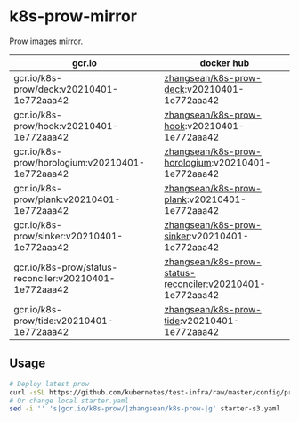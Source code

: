 # k8s-prow-mirror

Prow images mirror.

gcr.io | docker hub
---|---
gcr.io/k8s-prow/deck:v20210401-1e772aaa42 | [zhangsean/k8s-prow-deck](https://hub.docker.com/r/zhangsean/k8s-prow-deck):v20210401-1e772aaa42
gcr.io/k8s-prow/hook:v20210401-1e772aaa42 | [zhangsean/k8s-prow-hook](https://hub.docker.com/r/zhangsean/k8s-prow-hook):v20210401-1e772aaa42
gcr.io/k8s-prow/horologium:v20210401-1e772aaa42 | [zhangsean/k8s-prow-horologium](https://hub.docker.com/r/zhangsean/k8s-prow-horologium):v20210401-1e772aaa42
gcr.io/k8s-prow/plank:v20210401-1e772aaa42 | [zhangsean/k8s-prow-plank](https://hub.docker.com/r/zhangsean/k8s-prow-plank):v20210401-1e772aaa42
gcr.io/k8s-prow/sinker:v20210401-1e772aaa42 | [zhangsean/k8s-prow-sinker](https://hub.docker.com/r/zhangsean/k8s-prow-sinker):v20210401-1e772aaa42
gcr.io/k8s-prow/status-reconciler:v20210401-1e772aaa42 | [zhangsean/k8s-prow-status-reconciler](https://hub.docker.com/r/zhangsean/k8s-prow-status-reconciler):v20210401-1e772aaa42
gcr.io/k8s-prow/tide:v20210401-1e772aaa42 | [zhangsean/k8s-prow-tide](https://hub.docker.com/r/zhangsean/k8s-prow-tide):v20210401-1e772aaa42

## Usage

```bash
# Deploy latest prow
curl -sSL https://github.com/kubernetes/test-infra/raw/master/config/prow/cluster/starter-s3.yaml | sed 's|gcr.io/k8s-prow/|zhangsean/k8s-prow-|g' | kubectl apply -f -
# Or change local starter.yaml
sed -i '' 's|gcr.io/k8s-prow/|zhangsean/k8s-prow-|g' starter-s3.yaml
```
